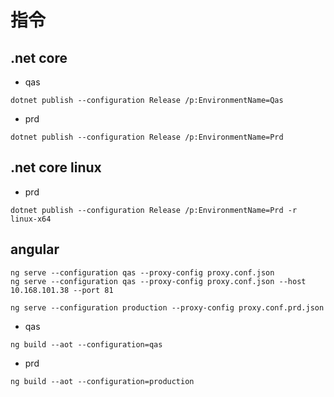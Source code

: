 # 指令

## .net core  

* qas
```
dotnet publish --configuration Release /p:EnvironmentName=Qas

```

* prd
```
dotnet publish --configuration Release /p:EnvironmentName=Prd

```

## .net core  linux

* prd
```
dotnet publish --configuration Release /p:EnvironmentName=Prd -r linux-x64

```

## angular
```
ng serve --configuration qas --proxy-config proxy.conf.json
ng serve --configuration qas --proxy-config proxy.conf.json --host 10.168.101.38 --port 81

ng serve --configuration production --proxy-config proxy.conf.prd.json
```

* qas
```
ng build --aot --configuration=qas

```

* prd
```
ng build --aot --configuration=production

```